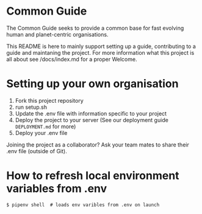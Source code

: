 Common Guide
============

The Common Guide seeks to provide a common base for fast evolving human and planet-centric organisations.

This README is here to mainly support setting up a guide, contributing to a guide and maintaning the project.
For more information what this project is all about see /docs/index.md for a proper Welcome.


# Setting up your own organisation

1. Fork this project repository
2. run setup.sh
3. Update the .env file with information specific to your project 
4. Deploy the project to your server (See our deployment guide `DEPLOYMENT.md` for more)
5. Deploy your .env file

Joining the project as a collaborator? Ask your team mates to share their .env file (outside of Git).

# How to refresh local environment variables from .env

    $ pipenv shell  # loads env varibles from .env on launch